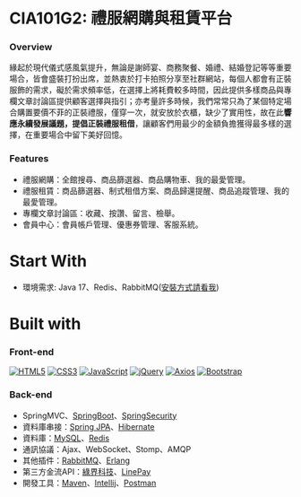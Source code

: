# CIA101G2: 禮服網購與租賃平台

### Overview
緣起於現代儀式感風氣提升，無論是謝師宴、商務聚餐、婚禮、結婚登記等等重要場合，皆會盛裝打扮出席，並熱衷於打卡拍照分享至社群網站，每個人都會有正裝服飾的需求，礙於需求頻率低，在選擇上將耗費較多時間，因此提供多樣商品與專欄文章討論區提供顧客選擇與指引；亦考量許多時候，我們常常只為了某個特定場合購置要價不菲的正裝禮服，僅穿一次，就安放於衣櫃，缺少了實用性，故在此**響應永續發展議題，提倡正裝禮服租借**，讓顧客們用最少的金額負擔獲得最多樣的選擇，在重要場合中留下美好回憶。

### Features
*  禮服網購：全館搜尋、商品篩選器、商品購物車、我的最愛管理。
*  禮服租賃：商品篩選器、制式租借方案、商品歸還提醒、商品追蹤管理、我的最愛管理。
*  專欄文章討論區：收藏、按讚、留言、檢舉。
*  會員中心：會員帳戶管理、優惠券管理、客服系統。  

# Start With
* 環境需求: Java 17、Redis、RabbitMQ([安裝方式請看我](https://github.com/Roger3985/CIA101G2/blob/master/RABBITMQ_SETTING.md))

# Built with
### Front-end
[![HTML5](https://img.shields.io/badge/HTML5-E34F26?style=for-the-badge&logo=html5&logoColor=white)](https://www.w3schools.com/html/default.asp)
[![CSS3](https://img.shields.io/badge/CSS3-1572B6?style=for-the-badge&logo=css3&logoColor=white)](https://www.w3schools.com/css/default.asp)
[![JavaScript](https://img.shields.io/badge/JavaScript-323330?style=for-the-badge&logo=javascript&logoColor=F7DF1E)](https://www.w3schools.com/js/default.asp)
[![jQuery](https://img.shields.io/badge/jquery-%230769AD.svg?style=for-the-badge&logo=jquery&logoColor=white)](https://jquery.com/)
[![Axios](https://img.shields.io/badge/axios-%235A29E4.svg?style=for-the-badge&logo=axios&logoColor=white)](https://axios-http.com/docs/intro)
[![Bootstrap](https://img.shields.io/badge/bootstrap-%23563D7C.svg?style=for-the-badge&logo=bootstrap&logoColor=white)](https://getbootstrap.com/)
### Back-end
*  SpringMVC、[SpringBoot](https://spring.io/projects/spring-boot)、[SpringSecurity](https://spring.io/projects/spring-security)
*  資料庫串接：[Spring JPA](https://spring.io/projects/spring-data-jpa)、[Hibernate](https://hibernate.org/)
*  資料庫：[MySQL](https://www.mysql.com/)、[Redis](https://redis.io/)
*  通訊協議：Ajax、WebSocket、Stomp、AMQP
*  其他插件：[RabbitMQ](https://www.rabbitmq.com/)、[Erlang](https://www.erlang.org/)
*  第三方金流API：[綠界科技](https://www.ecpay.com.tw/)、[LinePay](https://pay.line.me/jp/developers/apis/onlineApis?locale=zh_TW)
*  開發工具：[Maven](https://maven.apache.org/)、[Intellij](https://www.jetbrains.com/idea/)、[Postman](https://www.postman.com/)


